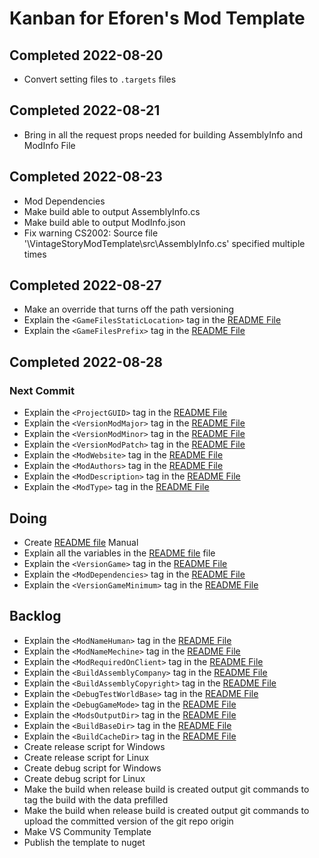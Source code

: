 # Kanban for Eforen's Mod Template
## Completed 2022-08-20
* Convert setting files to `.targets` files
## Completed 2022-08-21
* Bring in all the request props needed for building AssemblyInfo and ModInfo File
## Completed 2022-08-23
* Mod Dependencies
* Make build able to output AssemblyInfo.cs
* Make build able to output ModInfo.json
* Fix warning CS2002: Source file '\VintageStoryModTemplate\src\AssemblyInfo.cs' specified multiple times

## Completed 2022-08-27
* Make an override that turns off the path versioning
* Explain the `<GameFilesStaticLocation>` tag in the [README File](README.md)
* Explain the `<GameFilesPrefix>` tag in the [README File](README.md)

## Completed 2022-08-28
### Next Commit
* Explain the `<ProjectGUID>` tag in the [README File](README.md)
* Explain the `<VersionModMajor>` tag in the [README File](README.md)
* Explain the `<VersionModMinor>` tag in the [README File](README.md)
* Explain the `<VersionModPatch>` tag in the [README File](README.md)
* Explain the `<ModWebsite>` tag in the [README File](README.md)
* Explain the `<ModAuthors>` tag in the [README File](README.md)
* Explain the `<ModDescription>` tag in the [README File](README.md)
* Explain the `<ModType>` tag in the [README File](README.md)

## Doing
* Create [README file](README.md) Manual
* Explain all the variables in the [README file](README.md) file
* Explain the `<VersionGame>` tag in the [README File](README.md)
* Explain the `<ModDependencies>` tag in the [README File](README.md)
* Explain the `<VersionGameMinimum>` tag in the [README File](README.md)

## Backlog
* Explain the `<ModNameHuman>` tag in the [README File](README.md)
* Explain the `<ModNameMechine>` tag in the [README File](README.md)
* Explain the `<ModRequiredOnClient>` tag in the [README File](README.md)
* Explain the `<BuildAssemblyCompany>` tag in the [README File](README.md)
* Explain the `<BuildAssemblyCopyright>` tag in the [README File](README.md)
* Explain the `<DebugTestWorldBase>` tag in the [README File](README.md)
* Explain the `<DebugGameMode>` tag in the [README File](README.md)
* Explain the `<ModsOutputDir>` tag in the [README File](README.md)
* Explain the `<BuildBaseDir>` tag in the [README File](README.md)
* Explain the `<BuildCacheDir>` tag in the [README File](README.md)
* Create release script for Windows
* Create release script for Linux
* Create debug script for Windows
* Create debug script for Linux
* Make the build when release build is created output git commands to tag the build with the data prefilled
* Make the build when release build is created output git commands to upload the committed version of the git repo origin
* Make VS Community Template
* Publish the template to nuget